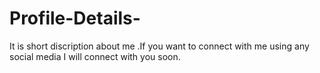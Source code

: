 # Profile-Details-
It is short discription about me .If you want to connect with me using any social media I will connect with you soon.
